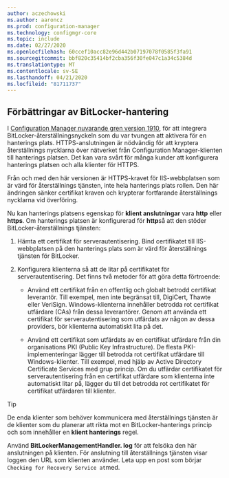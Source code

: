 ```yaml
---
author: aczechowski
ms.author: aaroncz
ms.prod: configuration-manager
ms.technology: configmgr-core
ms.topic: include
ms.date: 02/27/2020
ms.openlocfilehash: 60ccef10acc82e96d442b07197078f0585f3fa91
ms.sourcegitcommit: bbf820c35414bf2cba356f30fe047c1a34c5384d
ms.translationtype: MT
ms.contentlocale: sv-SE
ms.lasthandoff: 04/21/2020
ms.locfileid: "81711737"
---
```

## <a name="improvements-to-bitlocker-management"></a><a name="bkmk_bitlocker"></a>Förbättringar av BitLocker-hantering

<!--5925660-->

I [Configuration Manager nuvarande gren version 1910](../../../../../protect/plan-design/bitlocker-management.md#prerequisites), för att integrera BitLocker-återställningsnyckeln som du var tvungen att aktivera för en hanterings plats. HTTPS-anslutningen är nödvändig för att kryptera återställnings nycklarna över nätverket från Configuration Manager-klienten till hanterings platsen. Det kan vara svårt för många kunder att konfigurera hanterings platsen och alla klienter för HTTPS.

Från och med den här versionen är HTTPS-kravet för IIS-webbplatsen som är värd för återställnings tjänsten, inte hela hanterings plats rollen. Den här ändringen sänker certifikat kraven och krypterar fortfarande återställnings nycklarna vid överföring.

Nu kan hanterings platsens egenskap för **klient anslutningar** vara **http** eller **https**. Om hanterings platsen är konfigurerad för **http**så att den stöder BitLocker-återställnings tjänsten:

1. Hämta ett certifikat för serverautentisering. Bind certifikatet till IIS-webbplatsen på den hanterings plats som är värd för återställnings tjänsten för BitLocker.

2. Konfigurera klienterna så att de litar på certifikatet för serverautentisering. Det finns två metoder för att göra detta förtroende:

    - Använd ett certifikat från en offentlig och globalt betrodd certifikat leverantör. Till exempel, men inte begränsat till, DigiCert, Thawte eller VeriSign. Windows-klienterna innehåller betrodda rot certifikat utfärdare (CAs) från dessa leverantörer. Genom att använda ett certifikat för serverautentisering som utfärdats av någon av dessa providers, bör klienterna automatiskt lita på det.

    - Använd ett certifikat som utfärdats av en certifikat utfärdare från din organisations PKI (Public Key Infrastructure). De flesta PKI-implementeringar lägger till betrodda rot certifikat utfärdare till Windows-klienter. Till exempel, med hjälp av Active Directory Certificate Services med grup princip. Om du utfärdar certifikatet för serverautentisering från en certifikat utfärdare som klienterna inte automatiskt litar på, lägger du till det betrodda rot certifikatet för certifikat utfärdaren till klienter.

> [!TIP]
> De enda klienter som behöver kommunicera med återställnings tjänsten är de klienter som du planerar att rikta mot en BitLocker-hanterings princip och som innehåller en **klient hanterings** regel.

Använd **BitLockerManagementHandler. log** för att felsöka den här anslutningen på klienten. För anslutning till återställnings tjänsten visar loggen den URL som klienten använder. Leta upp en post som börjar `Checking for Recovery Service at`med.
